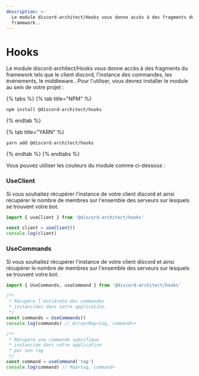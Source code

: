 ```yaml
---
description: >-
  Le module discord-architect/Hooks vous donne accès à des fragments du
  framework..
---
```


# Hooks

Le module discord-architect/Hooks vous donne accès à des fragments du framework tels que le client discord, l'instance des commandes, les événements, le middleware.. Pour l'utiliser, vous devrez installer le module au sein de votre projet :

{% tabs %}
{% tab title="NPM" %}
```text
npm install @discord-architect/hooks
```
{% endtab %}

{% tab title="YARN" %}
```
yarn add @discord-architect/hooks
```
{% endtab %}
{% endtabs %}

Vous pouvez utiliser les couleurs du module comme ci-dessous :

### 

### UseClient

Si vous souhaitez récupérer l'instance de votre client discord et ainsi récupérer le nombre de membres sur l'ensemble des serveurs sur lesquels se trouvent votre bot.

```typescript
import { useClient } from '@discord-architect/hooks'

const client = useClient()
console.log(client)
```

### 

### UseCommands

Si vous souhaitez récupérer l'instance de votre client discord et ainsi récupérer le nombre de membres sur l'ensemble des serveurs sur lesquels se trouvent votre bot.

```typescript
import { UseCommands, useCommand } from '@discord-architect/hooks'

/**
 * Récupére l'entièreté des commandes
 * instanciées dans votre application.
 */
const commands = UseCommands()
console.log(commands) // Array<Map<tag, command>>

/**
 * Récupére une commande spécifique
 * instanciée dans votre application
 * par son tag
 */
const command = useCommand('tag')
console.log(command) // Map<tag, command>
```

